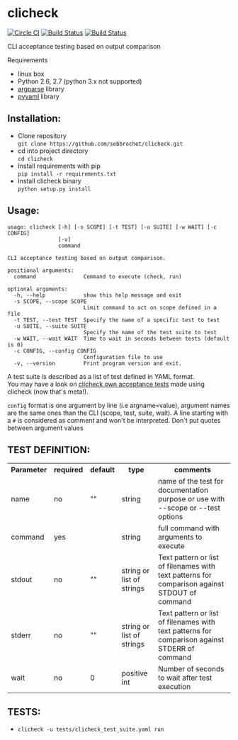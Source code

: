 clicheck
========

[![Circle CI](https://circleci.com/gh/sebbrochet/clicheck.svg?style=svg)](https://circleci.com/gh/sebbrochet/clicheck)
[![Build Status](https://travis-ci.org/sebbrochet/clicheck.svg?branch=master)](https://travis-ci.org/sebbrochet/clicheck)
[![Build Status](https://drone.io/github.com/sebbrochet/clicheck/status.png)](https://drone.io/github.com/sebbrochet/clicheck/latest)

CLI acceptance testing based on output comparison

Requirements
* linux box
* Python 2.6, 2.7 (python 3.x not supported)
* [argparse](https://docs.python.org/3/library/argparse.html) library
* [pyyaml](http://pyyaml.org/) library

Installation:
-------------
* Clone repository    
`git clone https://github.com/sebbrochet/clicheck.git`
* cd into project directory    
`cd clicheck`
* Install requirements with pip    
`pip install -r requirements.txt`
* Install clicheck binary    
`python setup.py install`

Usage:
------

```
usage: clicheck [-h] [-s SCOPE] [-t TEST] [-u SUITE] [-w WAIT] [-c CONFIG]
                [-v]
                command

CLI acceptance testing based on output comparison.

positional arguments:
  command               Command to execute (check, run)

optional arguments:
  -h, --help            show this help message and exit
  -s SCOPE, --scope SCOPE
                        Limit command to act on scope defined in a file
  -t TEST, --test TEST  Specify the name of a specific test to test
  -u SUITE, --suite SUITE
                        Specify the name of the test suite to test
  -w WAIT, --wait WAIT  Time to wait in seconds between tests (default is 0)
  -c CONFIG, --config CONFIG
                        Configuration file to use
  -v, --version         Print program version and exit.
```

A test suite is described as a list of test defined in YAML format.    
You may have a look on [clicheck own acceptance tests](https://github.com/sebbrochet/clicheck/blob/master/tests/clicheck_test_suite.yaml) made using clicheck (now that's meta!).    

`config` format is one argument by line (i.e argname=value), argument names are the same ones than the CLI (scope, test, suite, wait).
A line starting with a `#` is considered as comment and won't be interpreted.
Don't put quotes between argument values

TEST DEFINITION:
------
<table>
  <tr>
    <th>Parameter</th><th>required</th><th>default</th><th>type</th><th>comments</th>
  </tr>
  <tr>
    <td>name</td><td>no</td><td>""</td><td>string</td><td>name of the test for documentation purpose or use with --scope or --test options</td>
  </tr>
  <tr>
    <td>command</td><td>yes</td><td></td><td>string</td><td>full command with arguments to execute</td>
  </tr>
  <tr>
    <td>stdout</td><td>no</td><td>""</td><td>string or list of strings</td><td>Text pattern or list of filenames with text patterns for comparison against STDOUT of command</td>
  </tr>
  <tr>
    <td>stderr</td><td>no</td><td>""</td><td>string or list of strings</td><td>Text pattern or list of filenames with text patterns for comparison against STDERR of command</td>
  </tr>
  <tr>
    <td>wait</td><td>no</td><td>0</td><td>positive int</td><td>Number of seconds to wait after test execution</td>
  </tr>
</table>

TESTS:
------
* `clicheck -u tests/clicheck_test_suite.yaml run`

